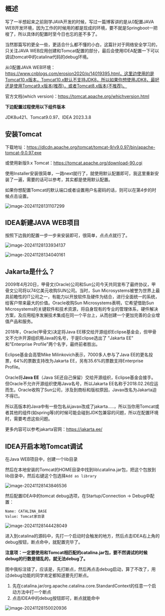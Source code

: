 ## 概述

写了一半想起来之前刚学JAVA开发的时候，写过一篇博客讲的是从0配置JAVA WEB开发环境，因为工作的时候用的都是现成的环境，要不就是Springboot一把梭了，所以具体的配置时至今日也忘的差不多了。

当然那篇写的更全一些，更适合什么都不懂的小白，这篇针对于网络安全学习的，只关注JAVA WEB应用创建和Tomcat配置的部分，最后会使用IDEA配置一下可以调试tomcat中的catalina代码的debug环境。

从0配置JAVA WEB环境：https://www.cnblogs.com/erosion2020/p/14019395.html，这里边使用的是Tomcat10.x版本，Tomcat10.x默认不支持JDK8，所以如果你想使用JDK8，最好还是使用Tomcat9.x版本(推荐)，或者Tomcat8.x版本(不推荐)。

官方文档(which version)：https://tomcat.apache.org/whichversion.html

**下边配置过程使用以下组件版本**

JDK8u421、Tomcat9.0.97、IDEA 2023.3.8

## 安装Tomcat

下载地址：https://dlcdn.apache.org/tomcat/tomcat-9/v9.0.97/bin/apache-tomcat-9.0.97.exe

或使用新版9.x Tomcat：https://tomcat.apache.org/download-90.cgi

使用Installer安装很简单，一路next就行了，就使用默认配置即可，我这里重新安装了一遍，需要的话可以参考，其实都是使用默认配置。

如果你想配置Tomcat的默认端口或者设置用户名密码的话，则可以在第4步的时候点击设置。

![image-20241128131107299](./main.assets/memory_shell1.png)

## IDEA新建JAVA WEB项目

按照下边我的配置一步一步来安装即可，很简单，点点点就行了。

![image-20241128133934137](./main.assets/memory_shell2.png)

![image-20241128134040161](./main.assets/memory_shell3.png)

## Jakarta是什么？

2009年4月20日，甲骨文(Oracle)公司和Sun公司今天共同宣布了最终协议，甲骨文公司将以74亿美元收购SUN公司。当时，Sun Microsystems被誉为世界上最具前瞻性的IT公司之一，有能力以开放软件及硬件为结合，进行全面统一的系统，给客户带来最大的价值。Oracle收购Sun Microsystems表明，它希望借助Sun Microsystems的关键软件和技术资源，将自身现有的专业的管理体系，硬件解决方案，及应用程序发展技术集成在同一个平台上，从而创建一个更加完善的企业增值产品和服务。

2018年，Oracle(甲骨文)决定将Java EE移交给开源组织Eclipse基金会，但甲骨文不允许开源组织用Java的名号，于是Eclipse选出了 "Jakarta EE" 和"Enterprise Profile"两个名字，最终前者胜出。

Eclipse基金会高管Mike Milinkovich表示，7000多人参与了Java EE的更名投票，64%的票数支持改为Jakarta EE，另有35.6%的票数支持Enterprise Profile。

Oracle将**Java EE**（Java SE还自己保留）交给开源组织，Eclipse基金会接手。但Oracle不允许开源组织使用Java名号，所以Jakarta EE名称于2018.02.26应运而生。Oracle收购了Sun公司，涉及到商标和版权原因，Javax改名为Jakarta迫不得已。

所以高版本的Java中有一些包名从javax改成了jakarta.....，所以当你用Tomcat或者其他的组件(如spring等)的时候可能会碰到JDK包兼容的问题，所以在配置环境时，需要考虑这些问题。

更多内容可以参考jakarta官网：https://jakarta.ee/

## IDEA开启本地Tomcat调试

在Java WEB项目中，创建一个lib目录

然后在本地安装的Tomcat的HOME目录中找到lib\catalina.jar包，把这个包放到lib目录中，然后右键这个包选择`Add as library`

![image-20241128143846536](./main.assets/memory_shell4.png)

然后配置IDEA中的tomcat debug选项，在Startup/Connection -> Debug中配置：

```
Name: CATALINA_BASE
Value: Tomcat家目录
```

![image-20241128144428049](./main.assets/memory_shell5.png)

进入到catalina的源码中，先打一个启动时会触发的地方，然后点击IDEA右上角的debug按钮，断点命中，就配置完毕了。

**注意项：一定要使用和Tomcat相匹配的catalina.jar包，要不然调试的时候debug的行数是错乱的，就无法debug了。**

图中我标注错了，应该是，先打断点，然后再点击debug启动，算了不改了，用过debug功能的同学肯定都知道要先打断点。

1. 先在catalina.jar/org.apache.catalina.core.StandardContext的任意一个启动方法中打一个断点
2. 点击IDEA中的debug按钮即可，断点就能命中

![image-20241128150020936](./main.assets/memory_shell6.png)

